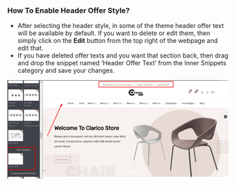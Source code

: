 
### How To Enable Header Offer Style?



* After selecting the header style, in some of the theme header offer text will be available by default. If you want to delete or edit them, then simply click on the **Edit** button from the top right of the webpage and edit that.
* If you have deleted offer texts and you want that section back, then drag and drop the snippet named ‘Header Offer Text’ from the Inner Snippets category and save your changes.

![](./images/7-1.png)



